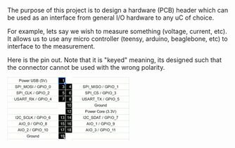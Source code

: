 The purpose of this project is to design a hardware (PCB) header which can be used as an interface from general I/O hardware to any uC of choice.

For example, lets say we wish to measure something (voltage, current, etc). It allows us to use any micro controller (teensy, arduino, beaglebone, etc) to interface to the measurement.

Here is the pin out. Note that it is "keyed" meaning, its designed such that the connector cannot be used with the wrong polarity.

![Alt text](images/ce_header_screenshot.png?raw=true "Header screen shot")
